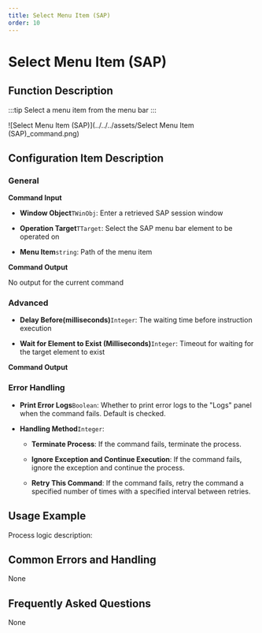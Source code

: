 ```yaml
---
title: Select Menu Item (SAP)
order: 10
---
```


# Select Menu Item (SAP)

## Function Description

:::tip 
Select a menu item from the menu bar
:::

![Select Menu Item (SAP)](../../../assets/Select Menu Item (SAP)_command.png)

## Configuration Item Description

### General

**Command Input**

- **Window Object**`TWinObj`: Enter a retrieved SAP session window

- **Operation Target**`TTarget`: Select the SAP menu bar element to be operated on

- **Menu Item**`string`: Path of the menu item


**Command Output**

No output for the current command

### Advanced

- **Delay Before(milliseconds)**`Integer`: The waiting time before instruction execution

- **Wait for Element to Exist (Milliseconds)**`Integer`: Timeout for waiting for the target element to exist


**Command Output**

### Error Handling

- **Print Error Logs**`Boolean`: Whether to print error logs to the "Logs" panel when the command fails. Default is checked. 

- **Handling Method**`Integer`:

    - **Terminate Process**: If the command fails, terminate the process.

    - **Ignore Exception and Continue Execution**: If the command fails, ignore the exception and continue the process.

    - **Retry This Command**: If the command fails, retry the command a specified number of times with a specified interval between retries.

## Usage Example

Process logic description:

## Common Errors and Handling

None

## Frequently Asked Questions

None

